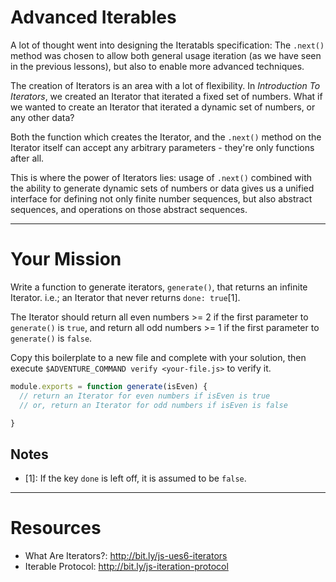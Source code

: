# Advanced Iterables

A lot of thought went into designing the Iteratabls specification: The `.next()`
method was chosen to allow both general usage iteration (as we have seen in the
previous lessons), but also to enable more advanced techniques.

The creation of Iterators is an area with a lot of flexibility. In _Introduction
To Iterators_, we created an Iterator that iterated a fixed set of numbers.
What if we wanted to create an Iterator that iterated a dynamic set of numbers,
or any other data?

Both the function which creates the Iterator, and the `.next()` method on the
Iterator itself can accept any arbitrary parameters - they're only functions
after all.

This is where the power of Iterators lies: usage of `.next()` combined with the
ability to generate dynamic sets of numbers or data gives us a unified interface
for defining not only finite number sequences, but also abstract sequences, and
operations on those abstract sequences.

----

# Your Mission

Write a function to generate iterators, `generate()`, that returns an infinite
Iterator. i.e.; an Iterator that never returns `done: true`[1].

The Iterator should return all even numbers >= 2 if the first parameter to
`generate()` is `true`, and return all odd numbers >= 1 if the first parameter
to `generate()` is `false`.

Copy this boilerplate to a new file and complete with your solution, then
execute `$ADVENTURE_COMMAND verify <your-file.js>` to verify it.

```js
module.exports = function generate(isEven) {
  // return an Iterator for even numbers if isEven is true
  // or, return an Iterator for odd numbers if isEven is false

}
```

## Notes

 * [1]: If the key `done` is left off, it is assumed to be `false`.

----

# Resources

 * What Are Iterators?: http://bit.ly/js-ues6-iterators
 * Iterable Protocol: http://bit.ly/js-iteration-protocol
